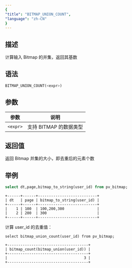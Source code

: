 ```yaml
---
{
"title": "BITMAP_UNION_COUNT",
"language": "zh-CN"
}
---
```


## 描述

计算输入 Bitmap 的并集，返回其基数

## 语法

```sql
BITMAP_UNION_COUNT(<expr>)
```

## 参数

| 参数 | 说明 |
| -- | -- |
| `<expr>` | 支持 BITMAP 的数据类型 |

## 返回值

返回 Bitmap 并集的大小，即去重后的元素个数

## 举例

```sql
select dt,page,bitmap_to_string(user_id) from pv_bitmap;
```

```text
+------+------+---------------------------+
| dt   | page | bitmap_to_string(user_id) |
+------+------+---------------------------+
|    1 | 100  | 100,200,300               |
|    2 | 200  | 300                       |
+------+------+---------------------------+
```

计算 user_id 的去重值：

```
select bitmap_union_count(user_id) from pv_bitmap;
```

```text
+-------------------------------------+
| bitmap_count(bitmap_union(user_id)) |
+-------------------------------------+
|                                   3 |
+-------------------------------------+
```
